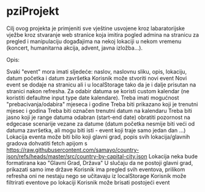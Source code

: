 # pziProjekt

Cilj ovog projekta je primjeniti sve vještine usvojene kroz labaratorijske vježbe kroz stvaranje web stranice koja imitira pogled admina na stranicu za pregled i manipulaciju događajima na nekoj lokaciji u nekom vremenu (koncert, humanitarna akcija, advent, javna izložba...).

Opis:

Svaki "event" mora imati sljedeće: naslov, naslovnu sliku, opis, lokaciju, datum početka i datum završetka
Korisnik može stvoriti novi event
Novi event se dodaje na stranicu ali i u localStorage tako da je i dalje prisutan na stranici nakon refresha.
Za odabir datuma se koristi custom kalendar (ne koristiti defaultne input type date kalendare). 
Treba imati mogućnost "prebacivanja/odabira" mjeseca i godine
Treba biti prikazano koji je trenutni mjesec i godina
Treba biti označen trenutni datum na kalendaru
Treba biti jasno koji je range datuma odabran (start-end date) obratiti pozornost na edgecase scenarije vezane za datume (datum početka nesmije biti veći od datuma završetka, ali mogu biti isti - event koji traje samo jedan dan ...)
Lokacija eventa može biti bilo koji glavni grad, popis svih lokacija/glavnih gradova dohvatiti fetch apijom s https://raw.githubusercontent.com/samayo/country-json/refs/heads/master/src/country-by-capital-city.json
Lokacija neka bude formatirana kao "Glavni Grad, Država"
U slučaju da ne postoji glavni grad, prikazati samo ime države
Korisnik ima pregled svih eventova, prilikom refresha oni ne nestaju nego se učitavaju iz localStorage
Korisnik može filtrirati eventove po lokaciji
Korisnik može brisati postojeći event
